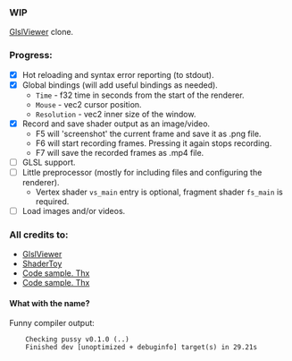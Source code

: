 ### WIP
[GlslViewer](https://github.com/patriciogonzalezvivo/glslViewer) clone.  

### Progress:
- [X] Hot reloading and syntax error reporting (to stdout).
- [X] Global bindings (will add useful bindings as needed).
  - `Time` - f32 time in seconds from the start of the renderer.
  - `Mouse` - vec2 cursor position.
  - `Resolution` - vec2 inner size of the window.
- [X] Record and save shader output as an image/video.
  - F5 will 'screenshot' the current frame and save it as .png file.
  - F6 will start recording frames. Pressing it again stops recording.
  - F7 will save the recorded frames as .mp4 file.
- [ ] GLSL support.
- [ ] Little preprocessor (mostly for including files and configuring the renderer).
  - Vertex shader `vs_main` entry is optional, fragment shader `fs_main` is required.
- [ ] Load images and/or videos.

### All credits to:
- [GlslViewer](https://github.com/patriciogonzalezvivo/glslViewer)
- [ShaderToy](https://www.shadertoy.com/)
- [Code sample. Thx](https://github.com/compute-toys/wgpu-compute-toy)
- [Code sample. Thx](https://github.com/adamnemecek/shadertoy)

#### What with the name?
Funny compiler output:
```
    Checking pussy v0.1.0 (..)
    Finished dev [unoptimized + debuginfo] target(s) in 29.21s
```
